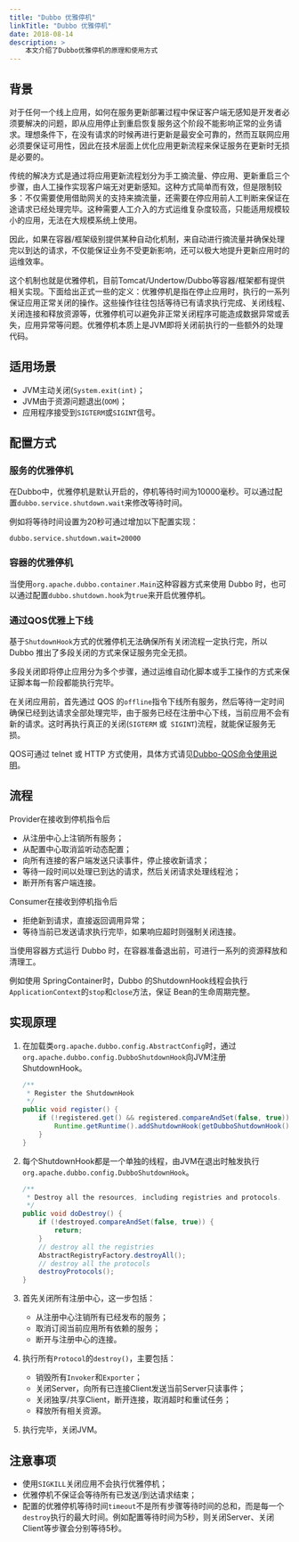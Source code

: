 ```yaml
---
title: "Dubbo 优雅停机"
linkTitle: "Dubbo 优雅停机"
date: 2018-08-14
description: > 
    本文介绍了Dubbo优雅停机的原理和使用方式
---
```


## 背景

对于任何一个线上应用，如何在服务更新部署过程中保证客户端无感知是开发者必须要解决的问题，即从应用停止到重启恢复服务这个阶段不能影响正常的业务请求。理想条件下，在没有请求的时候再进行更新是最安全可靠的，然而互联网应用必须要保证可用性，因此在技术层面上优化应用更新流程来保证服务在更新时无损是必要的。

传统的解决方式是通过将应用更新流程划分为手工摘流量、停应用、更新重启三个步骤，由人工操作实现客户端无对更新感知。这种方式简单而有效，但是限制较多：不仅需要使用借助网关的支持来摘流量，还需要在停应用前人工判断来保证在途请求已经处理完毕。这种需要人工介入的方式运维复杂度较高，只能适用规模较小的应用，无法在大规模系统上使用。

因此，如果在容器/框架级别提供某种自动化机制，来自动进行摘流量并确保处理完以到达的请求，不仅能保证业务不受更新影响，还可以极大地提升更新应用时的运维效率。

这个机制也就是优雅停机，目前Tomcat/Undertow/Dubbo等容器/框架都有提供相关实现。下面给出正式一些的定义：优雅停机是指在停止应用时，执行的一系列保证应用正常关闭的操作。这些操作往往包括等待已有请求执行完成、关闭线程、关闭连接和释放资源等，优雅停机可以避免非正常关闭程序可能造成数据异常或丢失，应用异常等问题。优雅停机本质上是JVM即将关闭前执行的一些额外的处理代码。

## 适用场景

- JVM主动关闭(`System.exit(int)`；
- JVM由于资源问题退出(`OOM`)；
- 应用程序接受到`SIGTERM`或`SIGINT`信号。

## 配置方式
### 服务的优雅停机
在Dubbo中，优雅停机是默认开启的，停机等待时间为10000毫秒。可以通过配置`dubbo.service.shutdown.wait`来修改等待时间。

例如将等待时间设置为20秒可通过增加以下配置实现：

```shell
dubbo.service.shutdown.wait=20000
```

### 容器的优雅停机
当使用`org.apache.dubbo.container.Main`这种容器方式来使用 Dubbo 时，也可以通过配置`dubbo.shutdown.hook`为`true`来开启优雅停机。

### 通过QOS优雅上下线

基于`ShutdownHook`方式的优雅停机无法确保所有关闭流程一定执行完，所以 Dubbo 推出了多段关闭的方式来保证服务完全无损。

多段关闭即将停止应用分为多个步骤，通过运维自动化脚本或手工操作的方式来保证脚本每一阶段都能执行完毕。

在关闭应用前，首先通过 QOS 的`offline`指令下线所有服务，然后等待一定时间确保已经到达请求全部处理完毕，由于服务已经在注册中心下线，当前应用不会有新的请求。这时再执行真正的关闭(`SIGTERM` 或` SIGINT`)流程，就能保证服务无损。

QOS可通过 telnet 或 HTTP 方式使用，具体方式请见[Dubbo-QOS命令使用说明](/zh-cn/docsv2.7/user/references/qos/)。

## 流程

Provider在接收到停机指令后

- 从注册中心上注销所有服务；
- 从配置中心取消监听动态配置；
- 向所有连接的客户端发送只读事件，停止接收新请求；
- 等待一段时间以处理已到达的请求，然后关闭请求处理线程池；
- 断开所有客户端连接。

Consumer在接收到停机指令后

- 拒绝新到请求，直接返回调用异常；
- 等待当前已发送请求执行完毕，如果响应超时则强制关闭连接。

当使用容器方式运行 Dubbo 时，在容器准备退出前，可进行一系列的资源释放和清理工。

例如使用 SpringContainer时，Dubbo 的ShutdownHook线程会执行`ApplicationContext`的`stop`和`close`方法，保证 Bean的生命周期完整。

## 实现原理

1. 在加载类`org.apache.dubbo.config.AbstractConfig`时，通过`org.apache.dubbo.config.DubboShutdownHook`向JVM注册 ShutdownHook。

   ```java
   /**
    * Register the ShutdownHook
    */
   public void register() {
       if (!registered.get() && registered.compareAndSet(false, true)) {
           Runtime.getRuntime().addShutdownHook(getDubboShutdownHook());
       }
   }
   ```

2. 每个ShutdownHook都是一个单独的线程，由JVM在退出时触发执行`org.apache.dubbo.config.DubboShutdownHook`。

   ```java
   /**
    * Destroy all the resources, including registries and protocols.
    */
   public void doDestroy() {
       if (!destroyed.compareAndSet(false, true)) {
           return;
       }
       // destroy all the registries
       AbstractRegistryFactory.destroyAll();
       // destroy all the protocols
       destroyProtocols();
   }
   ```

3. 首先关闭所有注册中心，这一步包括：
   - 从注册中心注销所有已经发布的服务；
   - 取消订阅当前应用所有依赖的服务；
   - 断开与注册中心的连接。
4. 执行所有`Protocol`的`destroy()`，主要包括：
   - 销毁所有`Invoker`和`Exporter`；
   - 关闭Server，向所有已连接Client发送当前Server只读事件；
   - 关闭独享/共享Client，断开连接，取消超时和重试任务；
   - 释放所有相关资源。
5. 执行完毕，关闭JVM。

## 注意事项

- 使用`SIGKILL`关闭应用不会执行优雅停机；
- 优雅停机不保证会等待所有已发送/到达请求结束；
- 配置的优雅停机等待时间`timeout`不是所有步骤等待时间的总和，而是每一个`destroy`执行的最大时间。例如配置等待时间为5秒，则关闭Server、关闭Client等步骤会分别等待5秒。
